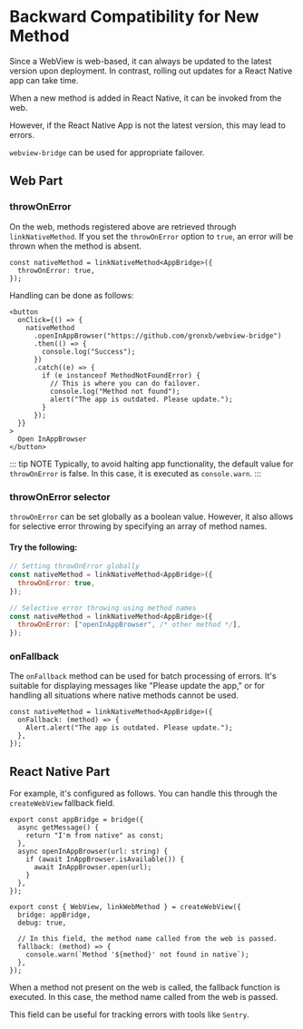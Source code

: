 # Backward Compatibility for New Method

Since a WebView is web-based, it can always be updated to the latest version upon deployment. In contrast, rolling out updates for a React Native app can take time.

When a new method is added in React Native, it can be invoked from the web.

However, if the React Native App is not the latest version, this may lead to errors.

`webview-bridge` can be used for appropriate failover.

## Web Part

### throwOnError

On the web, methods registered above are retrieved through `linkNativeMethod`. If you set the `throwOnError` option to `true`, an error will be thrown when the method is absent.

```tsx
const nativeMethod = linkNativeMethod<AppBridge>({
  throwOnError: true,
});
```

Handling can be done as follows:

```tsx
<button
  onClick={() => {
    nativeMethod
      .openInAppBrowser("https://github.com/gronxb/webview-bridge")
      .then(() => {
        console.log("Success");
      })
      .catch((e) => {
        if (e instanceof MethodNotFoundError) {
          // This is where you can do failover.
          console.log("Method not found");
          alert("The app is outdated. Please update.");
        }
      });
  }}
>
  Open InAppBrowser
</button>
```

::: tip NOTE
Typically, to avoid halting app functionality, the default value for `throwOnError` is false. In this case, it is executed as `console.warn`.
:::

### throwOnError selector

`throwOnError` can be set globally as a boolean value. However, it also allows for selective error throwing by specifying an array of method names.

#### Try the following:

```javascript
// Setting throwOnError globally
const nativeMethod = linkNativeMethod<AppBridge>({
  throwOnError: true,
});

// Selective error throwing using method names
const nativeMethod = linkNativeMethod<AppBridge>({
  throwOnError: ["openInAppBrowser", /* other method */],
});
```

### onFallback

The `onFallback` method can be used for batch processing of errors. It's suitable for displaying messages like "Please update the app," or for handling all situations where native methods cannot be used.

```tsx
const nativeMethod = linkNativeMethod<AppBridge>({
  onFallback: (method) => {
    Alert.alert("The app is outdated. Please update.");
  },
});
```

## React Native Part

For example, it's configured as follows. You can handle this through the `createWebView` fallback field.

```tsx
export const appBridge = bridge({
  async getMessage() {
    return "I'm from native" as const;
  },
  async openInAppBrowser(url: string) {
    if (await InAppBrowser.isAvailable()) {
      await InAppBrowser.open(url);
    }
  },
});

export const { WebView, linkWebMethod } = createWebView({
  bridge: appBridge,
  debug: true,

  // In this field, the method name called from the web is passed.
  fallback: (method) => {
    console.warn(`Method '${method}' not found in native`);
  },
});
```

When a method not present on the web is called, the fallback function is executed. In this case, the method name called from the web is passed.

This field can be useful for tracking errors with tools like `Sentry`.
